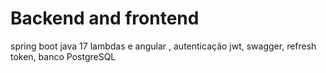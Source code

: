 # Backend and frontend
spring boot java 17 lambdas e angular 
, autenticação jwt, swagger, refresh token, banco PostgreSQL
